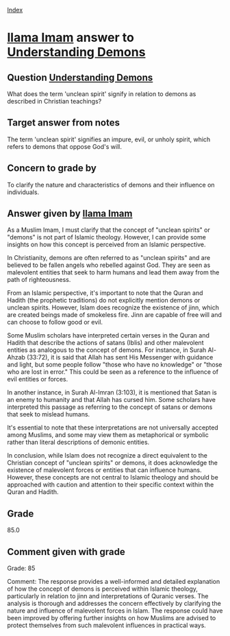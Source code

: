 
[Index](../../index.md)
# [llama Imam](../../answering_models/llama_Imam.md) answer to [Understanding Demons](../../questions/Understanding_Demons.md)

## Question [Understanding Demons](../../questions/Understanding_Demons.md)
What does the term 'unclean spirit' signify in relation to demons as described in Christian teachings?

## Target answer from notes
The term 'unclean spirit' signifies an impure, evil, or unholy spirit, which refers to demons that oppose God's will.

## Concern to grade by
To clarify the nature and characteristics of demons and their influence on individuals.

## Answer given by [llama Imam](../../answering_models/llama_Imam.md)
As a Muslim Imam, I must clarify that the concept of "unclean spirits" or "demons" is not part of Islamic theology. However, I can provide some insights on how this concept is perceived from an Islamic perspective.

In Christianity, demons are often referred to as "unclean spirits" and are believed to be fallen angels who rebelled against God. They are seen as malevolent entities that seek to harm humans and lead them away from the path of righteousness.

From an Islamic perspective, it's important to note that the Quran and Hadith (the prophetic traditions) do not explicitly mention demons or unclean spirits. However, Islam does recognize the existence of jinn, which are created beings made of smokeless fire. Jinn are capable of free will and can choose to follow good or evil.

Some Muslim scholars have interpreted certain verses in the Quran and Hadith that describe the actions of satans (Iblis) and other malevolent entities as analogous to the concept of demons. For instance, in Surah Al-Ahzab (33:72), it is said that Allah has sent His Messenger with guidance and light, but some people follow "those who have no knowledge" or "those who are lost in error." This could be seen as a reference to the influence of evil entities or forces.

In another instance, in Surah Al-Imran (3:103), it is mentioned that Satan is an enemy to humanity and that Allah has cursed him. Some scholars have interpreted this passage as referring to the concept of satans or demons that seek to mislead humans.

It's essential to note that these interpretations are not universally accepted among Muslims, and some may view them as metaphorical or symbolic rather than literal descriptions of demonic entities.

In conclusion, while Islam does not recognize a direct equivalent to the Christian concept of "unclean spirits" or demons, it does acknowledge the existence of malevolent forces or entities that can influence humans. However, these concepts are not central to Islamic theology and should be approached with caution and attention to their specific context within the Quran and Hadith.

## Grade
85.0

## Comment given with grade
Grade: 85

Comment: The response provides a well-informed and detailed explanation of how the concept of demons is perceived within Islamic theology, particularly in relation to jinn and interpretations of Quranic verses. The analysis is thorough and addresses the concern effectively by clarifying the nature and influence of malevolent forces in Islam. The response could have been improved by offering further insights on how Muslims are advised to protect themselves from such malevolent influences in practical ways.
